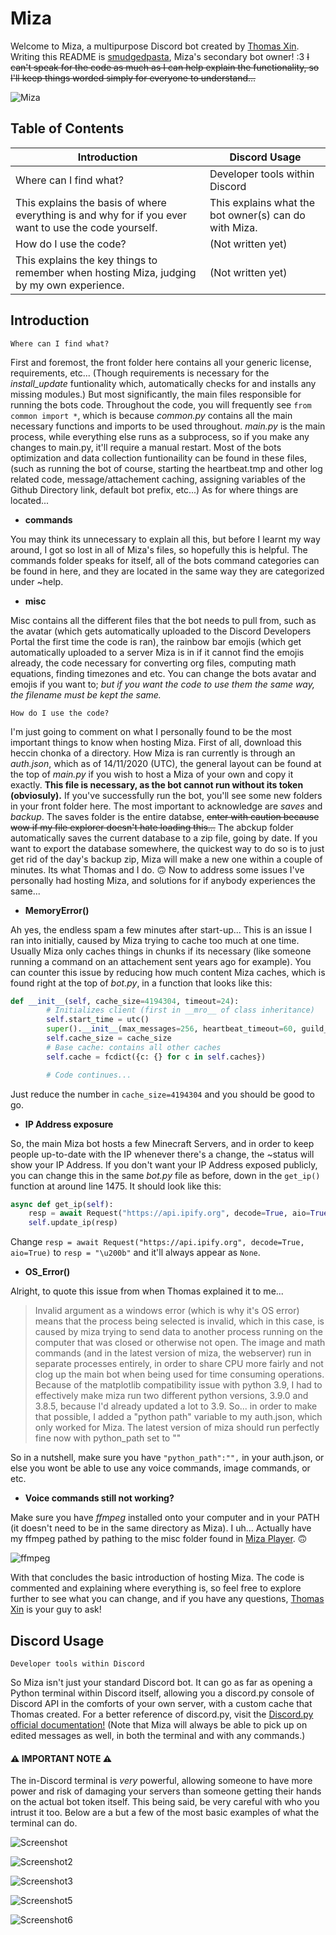 # Miza
Welcome to Miza, a multipurpose Discord bot created by [Thomas Xin](https://github.com/thomas-xin). Writing this README is [smudgedpasta](https://github.com/smudgedpasta), Miza's secondary bot owner! :3 ~~I can't speak for the code as much as I can help explain the functionality, so I'll keep things worded simply for everyone to understand...~~

![Miza](https://cdn.discordapp.com/attachments/688253918890688521/777456623555051521/image0.png)

## Table of Contents

Introduction | Discord Usage
------------ | -------------
Where can I find what? | Developer tools within Discord
This explains the basis of where everything is and why for if you ever want to use the code yourself. | This explains what the bot owner(s) can do with Miza.
How do I use the code? | (Not written yet)
This explains the key things to remember when hosting Miza, judging by my own experience. | (Not written yet)

## Introduction

```
Where can I find what?
```

First and foremost, the front folder here contains all your generic license, requirements, etc... (Though requirements is necessary for the *install_update* funtionality which, automatically checks for and installs any missing modules.) But most significantly, the main files responsible for running the bots code. Throughout the code, you will frequently see `from common import *`, which is because *common.py* contains all the main necessary functions and imports to be used throughout. *main.py* is the main process, while everything else runs as a subprocess, so if you make any changes to main.py, it'll require a manual restart. Most of the bots optimization and data collection funtionaility can be found in these files, (such as running the bot of course, starting the heartbeat.tmp and other log related code, message/attachement caching, assigning variables of the Github Directory link, default bot prefix, etc...) As for where things are located...

- **commands**

You may think its unnecessary to explain all this, but before I learnt my way around, I got so lost in all of Miza's files, so hopefully this is helpful. The commands folder speaks for itself, all of the bots command categories can be found in here, and they are located in the same way they are categorized under ~help.

- **misc**

Misc contains all the different files that the bot needs to pull from, such as the avatar (which gets automatically uploaded to the Discord Developers Portal the first time the code is ran), the rainbow bar emojis (which get automatically uploaded to a server Miza is in if it cannot find the emojis already, the code necessary for converting org files, computing math equations, finding timezones and etc. You can change the bots avatar and emojis if you want to; *but if you want the code to use them the same way, the filename must be kept the same.*

```
How do I use the code?
```

I'm just going to comment on what I personally found to be the most important things to know when hosting Miza. First of all, download this heccin chonka of a directory. How Miza is ran currently is through an *auth.json*, which as of 14/11/2020 (UTC), the general layout can be found at the top of *main.py* if you wish to host a Miza of your own and copy it exactly. **This file is necessary, as the bot cannot run without its token (obviosuly).** If you've successfully run the bot, you'll see some new folders in your front folder here. The most important to acknowledge are *saves* and *backup*. The saves folder is the entire databse, ~~enter with caution because wow if my file explorer doesn't hate loading this...~~ The abckup folder automatically saves the current database to a zip file, going by date. If you want to export the database somewhere, the quickest way to do so is to just get rid of the day's backup zip, Miza will make a new one within a couple of minutes. Its what Thomas and I do. 🙃 Now to address some issues I've personally had hosting Miza, and solutions for if anybody experiences the same...

- **MemoryError()**

Ah yes, the endless spam a few minutes after start-up... This is an issue I ran into initially, caused by Miza trying to cache too much at one time. Usually Miza only caches things in chunks if its necessary (like someone running a command on an attachement sent years ago for example). You can counter this issue by reducing how much content Miza caches, which is found right at the top of *bot.py*, in a function that looks like this:

```py
def __init__(self, cache_size=4194304, timeout=24):
        # Initializes client (first in __mro__ of class inheritance)
        self.start_time = utc()
        super().__init__(max_messages=256, heartbeat_timeout=60, guild_ready_timeout=5, intents=self.intents)
        self.cache_size = cache_size
        # Base cache: contains all other caches
        self.cache = fcdict({c: {} for c in self.caches})

        # Code continues...
```

Just reduce the number in `cache_size=4194304` and you should be good to go.

- **IP Address exposure**

So, the main Miza bot hosts a few Minecraft Servers, and in order to keep people up-to-date with the IP whenever there's a change, the ~status will show your IP Address. If you don't want your IP Address exposed publicly, you can change this in the same *bot.py* file as before, down in the `get_ip()` function at around line 1475. It should look like this:

```py
async def get_ip(self):
    resp = await Request("https://api.ipify.org", decode=True, aio=True)
    self.update_ip(resp)
```

Change `resp = await Request("https://api.ipify.org", decode=True, aio=True)` to `resp = "\u200b"` and it'll always appear as `None`.

- **OS_Error()**

Alright, to quote this issue from when Thomas explained it to me...
> Invalid argument as a windows error (which is why it's OS error) means that the process being selected is invalid, which in this case, is caused by miza trying to send data to another process running on the computer that was closed or otherwise not open. The image and math commands (and in the latest version of miza, the webserver) run in separate processes entirely, in order to share CPU more fairly and not clog up the main bot when being used for time consuming operations. Because of the matplotlib compatibility issue with python 3.9, I had to effectively make miza run two different python versions, 3.9.0 and 3.8.5, because I'd already updated a lot to 3.9. So... in order to make that possible, I added a "python path" variable to my auth.json, which only worked for Miza. The latest version of miza should run perfectly fine now with python_path set to ""

So in a nutshell, make sure you have `"python_path":"",` in your auth.json, or else you wont be able to use any voice commands, image commands, or etc.

- **Voice commands still not working?**

Make sure you have *ffmpeg* installed onto your computer and in your PATH (it doesn't need to be in the same directory as Miza). I uh... Actually have my ffmpeg pathed by pathing to the misc folder found in [Miza Player](https://github.com/thomas-xin/Miza-Player). 🙃

![ffmpeg](https://cdn.discordapp.com/attachments/688253918890688521/777473182294474753/image0.png)

With that concludes the basic introduction of hosting Miza. The code is commented and explaining where everything is, so feel free to explore further to see what you can change, and if you have any questions, [Thomas Xin](https://github.com/thomas-xin) is your guy to ask!

## Discord Usage

```
Developer tools within Discord
```

So Miza isn't just your standard Discord bot. It can go as far as opening a Python terminal within Discord itself, allowing you a discord.py console of Discord API in the comforts of your own server, with a custom cache that Thomas created. For a better reference of discord.py, visit the [Discord.py official documentation!](https://discordpy.readthedocs.io/en/latest/) (Note that Miza will always be able to pick up on edited messages as well, in both the terminal and with any commands.)

#### ⚠ **IMPORTANT NOTE** ⚠
The in-Discord terminal is *very* powerful, allowing someone to have more power and risk of damaging your servers than someone getting their hands on the actual bot token itself. This being said, be very careful with who you intrust it too. Below are a but a few of the most basic examples of what the terminal can do.

![Screenshot](https://cdn.discordapp.com/attachments/727087981285998593/777536790574923786/unknown.png)

![Screenshot2](https://cdn.discordapp.com/attachments/727087981285998593/777539347884933150/Capture3.PNG)

![Screenshot3](https://cdn.discordapp.com/attachments/727087981285998593/777539328062259200/Capture2.PNG)

![Screenshot5](https://cdn.discordapp.com/attachments/727087981285998593/777544002957738054/unknown.png)

![Screenshot6](https://cdn.discordapp.com/attachments/727087981285998593/777545207444013087/unknown.png)